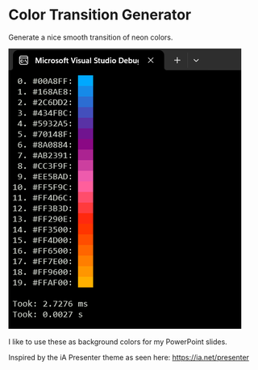 # Color Transition Generator

Generate a nice smooth transition of neon colors.

![Output](images/output.png)

I like to use these as background colors for my PowerPoint slides.

Inspired by the iA Presenter theme as seen here: https://ia.net/presenter
